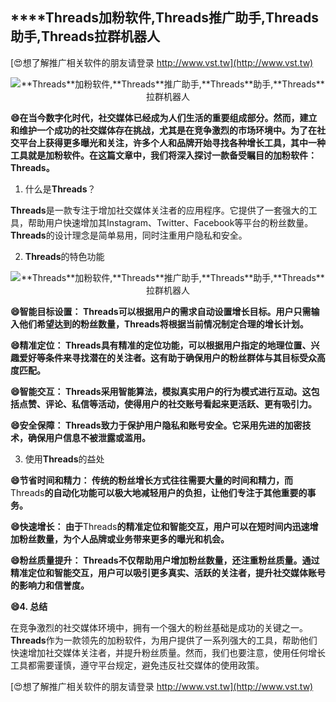 ## ****Threads**加粉软件,**Threads**推广助手,**Threads**助手,**Threads**拉群机器人**

[😍想了解推广相关软件的朋友请登录 http://www.vst.tw](http://www.vst.tw)

 <center><img src="https://vst.tw/MP4/tuiguang/png/0.png" alt="**Threads**加粉软件,**Threads**推广助手,**Threads**助手,**Threads**拉群机器人"></center>

**😄在当今数字化时代，社交媒体已经成为人们生活的重要组成部分。然而，建立和维护一个成功的社交媒体存在挑战，尤其是在竞争激烈的市场环境中。为了在社交平台上获得更多曝光和关注，许多个人和品牌开始寻找各种增长工具，其中一种工具就是加粉软件。在这篇文章中，我们将深入探讨一款备受瞩目的加粉软件：**Threads**。**

1. 什么是**Threads**？

**Threads**是一款专注于增加社交媒体关注者的应用程序。它提供了一套强大的工具，帮助用户快速增加其Instagram、Twitter、Facebook等平台的粉丝数量。**Threads**的设计理念是简单易用，同时注重用户隐私和安全。

2. **Threads**的特色功能

 <center><img src="https://vst.tw/MP4/tuiguang/png/7.png" alt="**Threads**加粉软件,**Threads**推广助手,**Threads**助手,**Threads**拉群机器人"></center>

**😄智能目标设置： **Threads**可以根据用户的需求自动设置增长目标。用户只需输入他们希望达到的粉丝数量，**Threads**将根据当前情况制定合理的增长计划。**

**😄精准定位： **Threads**具有精准的定位功能，可以根据用户指定的地理位置、兴趣爱好等条件来寻找潜在的关注者。这有助于确保用户的粉丝群体与其目标受众高度匹配。**

**😄智能交互： **Threads**采用智能算法，模拟真实用户的行为模式进行互动。这包括点赞、评论、私信等活动，使得用户的社交账号看起来更活跃、更有吸引力。**

**😄安全保障： **Threads**致力于保护用户隐私和账号安全。它采用先进的加密技术，确保用户信息不被泄露或滥用。**

3. 使用**Threads**的益处

**😄节省时间和精力： 传统的粉丝增长方式往往需要大量的时间和精力，而**Threads**的自动化功能可以极大地减轻用户的负担，让他们专注于其他重要的事务。**

**😄快速增长： 由于**Threads**的精准定位和智能交互，用户可以在短时间内迅速增加粉丝数量，为个人品牌或业务带来更多的曝光和机会。**

**😄粉丝质量提升： **Threads**不仅帮助用户增加粉丝数量，还注重粉丝质量。通过精准定位和智能交互，用户可以吸引更多真实、活跃的关注者，提升社交媒体账号的影响力和信誉度。**

**😄4. 总结**

在竞争激烈的社交媒体环境中，拥有一个强大的粉丝基础是成功的关键之一。**Threads**作为一款领先的加粉软件，为用户提供了一系列强大的工具，帮助他们快速增加社交媒体关注者，并提升粉丝质量。然而，我们也要注意，使用任何增长工具都需要谨慎，遵守平台规定，避免违反社交媒体的使用政策。

[😍想了解推广相关软件的朋友请登录 http://www.vst.tw](http://www.vst.tw)



